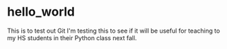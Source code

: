 # hello_world
This is to test out Git
I'm testing this to see if it will be useful for teaching to my HS students in their Python class next fall.
